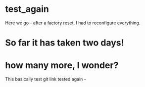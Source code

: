 # test_again

Here we go - after a factory reset, I had to reconfigure everything.

# So far it has taken two days! 

# how many more, I wonder?

This basically test git link tested again - 